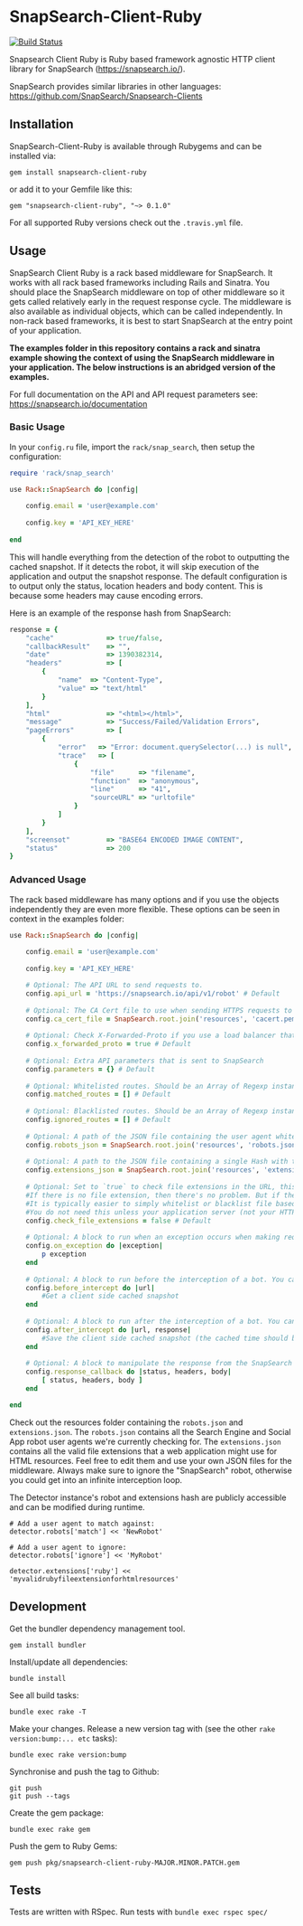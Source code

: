 SnapSearch-Client-Ruby
======================

[![Build Status](https://travis-ci.org/SnapSearch/SnapSearch-Client-Ruby.png?branch=master)](https://travis-ci.org/SnapSearch/SnapSearch-Client-Ruby)

Snapsearch Client Ruby is Ruby based framework agnostic HTTP client library for SnapSearch (https://snapsearch.io/).

SnapSearch provides similar libraries in other languages: https://github.com/SnapSearch/Snapsearch-Clients

Installation
------------

SnapSearch-Client-Ruby is available through Rubygems and can be installed via:

```
gem install snapsearch-client-ruby
```

or add it to your Gemfile like this:

```
gem "snapsearch-client-ruby", "~> 0.1.0"
```

For all supported Ruby versions check out the `.travis.yml` file.

Usage
-----

SnapSearch Client Ruby is a rack based middleware for SnapSearch. It works with all rack based frameworks including Rails and Sinatra. You should place the SnapSearch middleware on top of other middleware so it gets called relatively early in the request response cycle. The middleware is also available as individual objects, which can be called independently. In non-rack based frameworks, it is best to start SnapSearch at the entry point of your application.

**The examples folder in this repository contains a rack and sinatra example showing the context of using the SnapSearch middleware in your application. The below instructions is an abridged version of the examples.**

For full documentation on the API and API request parameters see: https://snapsearch.io/documentation

### Basic Usage

In your `config.ru` file, import the `rack/snap_search`, then setup the configuration:

```ruby
require 'rack/snap_search'

use Rack::SnapSearch do |config|
    
    config.email = 'user@example.com'
    
    config.key = 'API_KEY_HERE'
    
end
```

This will handle everything from the detection of the robot to outputting the cached snapshot. If it detects the robot, it will skip execution of the application and output the snapshot response. The default configuration is to output only the status, location headers and body content. This is because some headers may cause encoding errors.

Here is an example of the response hash from SnapSearch: 

```ruby
response = {
    "cache"             => true/false,
    "callbackResult"    => "",
    "date"              => 1390382314,
    "headers"           => [
        {
            "name"  => "Content-Type",
            "value" => "text/html"
        }
    ],
    "html"              => "<html></html>",
    "message"           => "Success/Failed/Validation Errors",
    "pageErrors"        => [
        {
            "error"   => "Error: document.querySelector(...) is null",
            "trace"   => [
                {
                    "file"      => "filename",
                    "function"  => "anonymous",
                    "line"      => "41",
                    "sourceURL" => "urltofile"
                }
            ]
        }
    ],
    "screensot"         => "BASE64 ENCODED IMAGE CONTENT",
    "status"            => 200
}
```

### Advanced Usage

The rack based middleware has many options and if you use the objects independently they are even more flexible. These options can be seen in context in the examples folder:

```ruby
use Rack::SnapSearch do |config|
    
    config.email = 'user@example.com'
    
    config.key = 'API_KEY_HERE'

    # Optional: The API URL to send requests to.
    config.api_url = 'https://snapsearch.io/api/v1/robot' # Default
    
    # Optional: The CA Cert file to use when sending HTTPS requests to the API.
    config.ca_cert_file = SnapSearch.root.join('resources', 'cacert.pem') # Default
    
    # Optional: Check X-Forwarded-Proto if you use a load balancer that proxies https to http connections
    config.x_forwarded_proto = true # Default
    
    # Optional: Extra API parameters that is sent to SnapSearch
    config.parameters = {} # Default
    
    # Optional: Whitelisted routes. Should be an Array of Regexp instances.
    config.matched_routes = [] # Default
    
    # Optional: Blacklisted routes. Should be an Array of Regexp instances.
    config.ignored_routes = [] # Default
    
    # Optional: A path of the JSON file containing the user agent whitelist & blacklist.
    config.robots_json = SnapSearch.root.join('resources', 'robots.json') # Default
    
    # Optional: A path to the JSON file containing a single Hash with the keys `ignore` and `match`. These keys contain Arrays of Strings (user agents)
    config.extensions_json = SnapSearch.root.join('resources', 'extensions.json') # Default
    
    # Optional: Set to `true` to check file extensions in the URL, this will check if the URL contains invalid file extensions.
    #If there is no file extension, then there's no problem. But if there is, it could be a request to a static file. In which case it is not HTML that we want to intercept.
    #It is typically easier to simply whitelist or blacklist file based routes.
    #You do not need this unless your application server (not your HTTP server) is serving up static files. Like binary content, images and non-HTML text files.
    config.check_file_extensions = false # Default
    
    # Optional: A block to run when an exception occurs when making requests to the API.
    config.on_exception do |exception|
        p exception
    end
    
    # Optional: A block to run before the interception of a bot. You can use this to do client side caching.
    config.before_intercept do |url|
        #Get a client side cached snapshot
    end
    
    # Optional: A block to run after the interception of a bot. You can use this to do client side caching.
    config.after_intercept do |url, response|
        #Save the client side cached snapshot (the cached time should be less then the cached time you passed to SnapSearch, we recommend half the SnapSearch cachetime)
    end
    
    # Optional: A block to manipulate the response from the SnapSearch API if a bit is intercepted. The headers in this case represent [{name: "HEADERKEY", value: "HEADERVALUE"}, ...]
    config.response_callback do |status, headers, body|        
        [ status, headers, body ]
    end

end
```

Check out the resources folder containing the `robots.json` and `extensions.json`. The `robots.json` contains all the Search Engine and Social App robot user agents we're currently checking for. The `extensions.json` contains all the valid file extensions that a web application might use for HTML resources. Feel free to edit them and use your own JSON files for the middleware. Always make sure to ignore the "SnapSearch" robot, otherwise you could get into an infinite interception loop.

The Detector instance's robot and extensions hash are publicly accessible and can be modified during runtime.

```
# Add a user agent to match against:
detector.robots['match'] << 'NewRobot'

# Add a user agent to ignore:
detector.robots['ignore'] << 'MyRobot'

detector.extensions['ruby'] << 'myvalidrubyfileextensionforhtmlresources'
```

Development
---------

Get the bundler dependency management tool.

```
gem install bundler
```

Install/update all dependencies:

```
bundle install
```

See all build tasks:

```
bundle exec rake -T
```

Make your changes. Release a new version tag with (see the other `rake version:bump:... etc` tasks):

```
bundle exec rake version:bump
```

Synchronise and push the tag to Github:

```
git push
git push --tags
```

Create the gem package:

```
bundle exec rake gem
```

Push the gem to Ruby Gems:

```
gem push pkg/snapsearch-client-ruby-MAJOR.MINOR.PATCH.gem
```

Tests
----

Tests are written with RSpec. Run tests with `bundle exec rspec spec/`